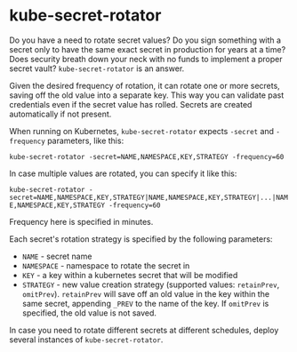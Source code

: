 # kube-secret-rotator

Do you have a need to rotate secret values? Do you sign something with a secret only to have the same exact secret in production for years at a time? Does security breath down your neck with no funds to implement a proper secret vault? `kube-secret-rotator` is an answer.

Given the desired frequency of rotation, it can rotate one or more secrets, saving off the old value into a separate key. This way you can validate past credentials even if the secret value has rolled. Secrets are created automatically if not present.

When running on Kubernetes, `kube-secret-rotator` expects `-secret` and `-frequency` parameters, like this:

`kube-secret-rotator -secret=NAME,NAMESPACE,KEY,STRATEGY -frequency=60`

In case multiple values are rotated, you can specify it like this:

`kube-secret-rotator -secret=NAME,NAMESPACE,KEY,STRATEGY|NAME,NAMESPACE,KEY,STRATEGY|...|NAME,NAMESPACE,KEY,STRATEGY -frequency=60`

Frequency here is specified in minutes.

Each secret's rotation strategy is specified by the following parameters:

* `NAME` - secret name
* `NAMESPACE` - namespace to rotate the secret in
* `KEY` - a key within a kubernetes secret that will be modified
* `STRATEGY` - new value creation strategy (supported values: `retainPrev`, `omitPrev`). `retainPrev` will save off an old value in the key within the same secret, appending `_PREV` to the name of the key. If `omitPrev` is specified, the old value is not saved.

In case you need to rotate different secrets at different schedules, deploy several instances of `kube-secret-rotator`.